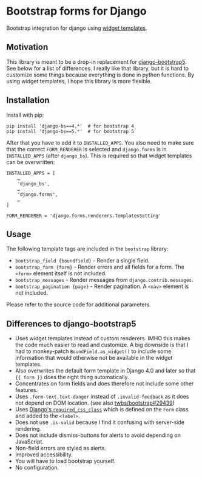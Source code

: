 Bootstrap forms for Django
==========================

Bootstrap integration for django using [widget templates].

Motivation
----------

This library is meant to be a drop-in replacement for [django-bootstrap5]. See
below for a list of differences. I really like that library, but it is hard to
customize some things because everything is done in python functions. By using
widget templates, I hope this library is more flexible.

Installation
------------

Install with pip:

    pip install 'django-bs==4.*'  # for bootstrap 4
    pip install 'django-bs==5.*'  # for bootstrap 5

After that you have to add it to `INSTALLED_APPS`. You also need to make sure
that the correct `FORM_RENDERER` is selected and `django.forms` is in
`INSTALLED_APPS` (after `django_bs`). This is required so that widget
templates can be overwritten:

    INSTALLED_APPS = [
        …
        'django_bs',
        …
        'django.forms',
        …
    ]

    FORM_RENDERER = 'django.forms.renderers.TemplatesSetting'

Usage
-----

The following template tags are included in the `bootstrap` library:

-   `bootstrap_field {boundfield}` - Render a single field.
-   `bootstrap_form {form}` - Render errors and all fields for a form. The
    `<form>` element itself is not included.
-   `bootstrap_messages` - Render messages from `django.contrib.messages`.
-   `bootstrap_pagination {page}` - Render pagination. A `<nav>` element is not
    included.

Please refer to the source code for additional parameters.

Differences to django-bootstrap5
--------------------------------

-   Uses widget templates instead of custom renderers. IMHO this makes the code
    much easier to read and customize. A big downside is that I had to
    monkey-patch `BoundField.as_widget()` to include some information that
    would otherwise not be available in the widget templates.
-   Also overwrites the default form template in Django 4.0 and later so that
    `{{ form }}` does the right thing automatically.
-   Concentrates on form fields and does therefore not include some other
    features.
-   Uses `.form-text.text-danger` instead of `.invalid-feedback` as it does not
    depend on DOM location. (see also [twbs/bootstrap\#29439])
-   Uses [Django's `required_css_class`]
    which is defined on the `Form` class and added to the `<label>`.
-   Does not use `.is-valid` because I find it confusing with server-side
    rendering.
-   Does not include dismiss-buttons for alerts to avoid depending on
    JavaScript.
-   Non-field errors are styled as alerts.
-   Improved accessibility.
-   You will have to load bootstrap yourself.
-   No configuration.

[widget templates]: https://docs.djangoproject.com/en/stable/ref/forms/renderers/#overriding-built-in-widget-templates
[django-bootstrap5]: https://github.com/zostera/django-bootstrap5
[twbs/bootstrap\#29439]: https://github.com/twbs/bootstrap/issues/29439
[Django's `required_css_class`]: https://docs.djangoproject.com/en/stable/ref/forms/api/#django.forms.Form.required_css_class
